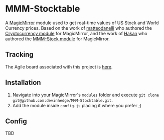 # MMM-Stocktable

A <a href="https://github.com/MichMich/MagicMirror">MagicMirror</a> module used to get real-time values of US Stock and World Currency prices. Based on the work of [matteodanelli](https://github.com/matteodanelli) who authored the [Cryptocurrency module](https://github.com/matteodanelli/MMM-cryptocurrency) for MagicMirror, and the work of [Hakan](https://github.com/hakanmhmd) who authored the [MMM-Stock module](https://github.com/hakanmhmd/MMM-Stock) for MagicMirror.

## Tracking

The Agile board associated with this project is [here](https://trello.com/b/Q4Ek94eq).

## Installation
1. Navigate into your MagicMirror's `modules` folder and execute `git clone git@github.com:devinhedge/MMM-Stocktable.git`.
2. Add the module inside `config.js` placing it where you prefer ;)


## Config

TBD
